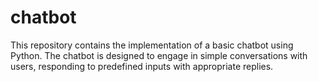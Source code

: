 # chatbot
This repository contains the implementation of a basic chatbot using Python. The chatbot is designed to engage in simple conversations with users, responding to predefined inputs with appropriate replies. 
